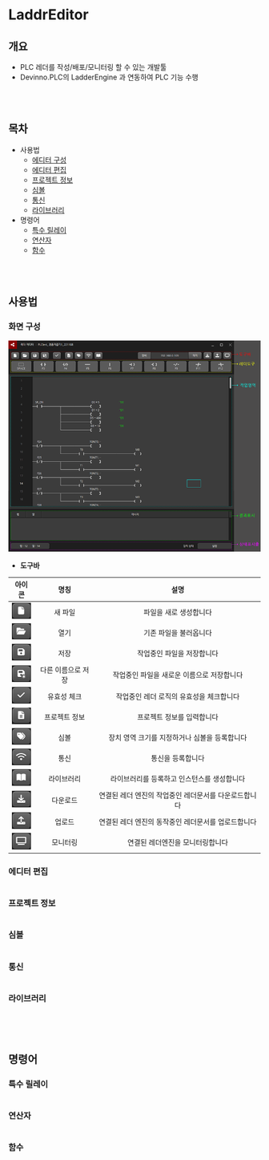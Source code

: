 # LaddrEditor

## 개요
* PLC 레더를 작성/배포/모니터링 할 수 있는 개발툴
* Devinno.PLC의 LadderEngine 과 연동하여 PLC 기능 수행

<br />
<br />  

## 목차
 * 사용법
   * [에디터 구성](#에디터-구성)
   * [에디터 편집](#에디터-편집)
   * [프로젝트 정보](#프로젝트-정보)
   * [심볼](#심볼)
   * [통신](#통신)
   * [라이브러리](#라이브러리)
 * 명령어
   * [특수 릴레이](#특수-릴레이)
   * [연산자](#연산자)
   * [함수](#함수)


<br />
<br />  


## 사용법

### 화면 구성
![](./imgs/화면구성.png)

* **도구바**

|아이콘|명칭|설명|
|:---:|:---:|:---:|
|![](./imgs/새파일.png)|새 파일|파일을 새로 생성합니다|
|![](./imgs/열기.png)|열기|기존 파일을 불러옵니다|
|![](./imgs/저장.png)|저장|작업중인 파일을 저장합니다|
|![](./imgs/다른이름저장.png)|다른 이름으로 저장|작업중인 파일을 새로운 이름으로 저장합니다|
|![](./imgs/체크.png)|유효성 체크|작업중인 레더 로직의 유효성을 체크합니다|
|![](./imgs/정보.png)|프로젝트 정보|프로젝트 정보를 입력합니다|
|![](./imgs/심볼.png)|심볼|장치 영역 크기를 지정하거나 심볼을 등록합니다|
|![](./imgs/통신.png)|통신|통신을 등록합니다|
|![](./imgs/라이브러리.png)|라이브러리|라이브러리를 등록하고 인스턴스를 생성합니다|
|![](./imgs/다운로드.png)|다운로드|연결된 레더 엔진의 작업중인 레더문서를 다운로드합니다|
|![](./imgs/업로드.png)|업로드|연결된 레더 엔진의 동작중인 레더문서를 업로드합니다|
|![](./imgs/모니터링.png)|모니터링|연결된 레더엔진을 모니터링합니다|



### 에디터 편집
```
```
### 프로젝트 정보
```
```
### 심볼
```
```
### 통신
```
```
### 라이브러리
```
```

<br />
<br />  

## 명령어

### 특수 릴레이
```
```
### 연산자
```
```
### 함수
```
```